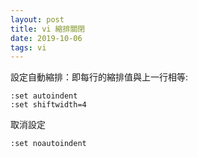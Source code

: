 ```yaml
---
layout: post
title: vi 縮排關閉
date: 2019-10-06
tags: vi
---
```



設定自動縮排：即每行的縮排值與上一行相等:

```
:set autoindent
:set shiftwidth=4
```

取消設定
```
:set noautoindent
```
